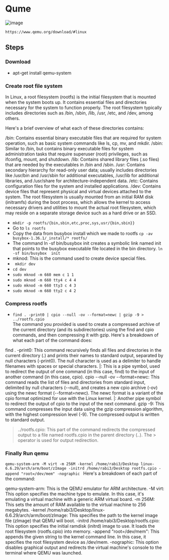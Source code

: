 # Qume 
![image](https://github.com/Rabie45/Embedded-Linux/assets/76526170/e0b7e9a2-9ff7-4af2-97b4-e89942781041)

``` https://www.qemu.org/download/#linux ```
## Steps
### Download
  - apt-get install qemu-system 
### Create root file system
In Linux, a root filesystem (rootfs) is the initial filesystem that is mounted when the system boots up. It contains essential files and directories necessary for the system to function properly. The root filesystem typically includes directories such as /bin, /sbin, /lib, /usr, /etc, and /dev, among others.

Here's a brief overview of what each of these directories contains:

/bin: Contains essential binary executable files that are required for system operation, such as basic system commands like ls, cp, mv, and mkdir.
/sbin: Similar to /bin, but contains binary executable files for system administration tasks that require superuser (root) privileges, such as ifconfig, mount, and shutdown.
/lib: Contains shared library files (.so files) that are needed by the executables in /bin and /sbin.
/usr: Contains secondary hierarchy for read-only user data; usually includes directories like /usr/bin and /usr/sbin for additional executables, /usr/lib for additional libraries, and /usr/share for architecture-independent data.
/etc: Contains configuration files for the system and installed applications.
/dev: Contains device files that represent physical and virtual devices attached to the system.
The root filesystem is usually mounted from an initial RAM disk (initramfs) during the boot process, which allows the kernel to access necessary drivers and utilities to mount the actual root filesystem, which may reside on a separate storage device such as a hard drive or an SSD.

  - ```mkdir -p rootfs/{bin,sbin,etc,proc,sys,usr/{bin,sbin}}```
  - Go to  ```ls rootfs```
  - Copy the data from busybox install which we made to rootfs ```cp -av busybox-1.36.1/_install/* rootfs/ ```
  - The command ln -sf bin/busybox init creates a symbolic link named init that points to the busybox executable file located in the bin directory. ```ln -sf bin/busybox  init  ```
  - mknod: This is the command used to create device special files.
  - ``` mkdir dev```
  - ```cd dev```
  - ```sudo mknod -m 660 mem c 1 1```
  - ```sudo mknod -m 660 tty4 c 4 4 ```
  - ```sudo mknod -m 660 tty3 c 4 3 ```
  - ```sudo mknod -m 660 tty2 c 4 2 ```

### Compress rootfs
  - ```find . -print0 | cpio --null -ov --format=newc | gzip -9 > ../rootfs.cpio```   
The command you provided is used to create a compressed archive of the current directory (and its subdirectories) using the find and cpio commands, and then compressing it with gzip. Here's a breakdown of what each part of the command does:

find . -print0: This command recursively finds all files and directories in the current directory (.) and prints their names to standard output, separated by null characters (-print0). The null character is used as a delimiter to handle filenames with spaces or special characters.
|: This is a pipe symbol, used to redirect the output of one command (in this case, find) to the input of another command (in this case, cpio).
cpio --null -ov --format=newc: This command reads the list of files and directories from standard input, delimited by null characters (--null), and creates a new cpio archive (-ov) using the newc format (--format=newc). The newc format is a variant of the cpio format optimized for use with the Linux kernel.
|: Another pipe symbol to redirect the output of cpio to the input of the next command.
gzip -9: This command compresses the input data using the gzip compression algorithm, with the highest compression level (-9). The compressed output is written to standard output.
> ../rootfs.cpio: This part of the command redirects the compressed output to a file named rootfs.cpio in the parent directory (..). The > operator is used for output redirection.

### Finally Run qemu
```qemu-system-arm -M virt -m 256M -kernel /home/rabi3/Desktop linux-6.6.29/arch/arm/boot/zImage -initrd /home/rabi3/Desktop rootfs.cpio -append "root=/dev/mem" -nographic ```
Here's a breakdown of each part of the command:

qemu-system-arm: This is the QEMU emulator for ARM architecture.
-M virt: This option specifies the machine type to emulate. In this case, it's emulating a virtual machine with a generic ARM virtual board.
-m 256M: This sets the amount of RAM available to the virtual machine to 256 megabytes.
-kernel /home/rabi3/Desktop/linux-6.6.29/arch/arm/boot/zImage: This specifies the path to the kernel image file (zImage) that QEMU will boot.
-initrd /home/rabi3/Desktop/rootfs.cpio: This option specifies the initial ramdisk (initrd) image to use. It loads the root filesystem (rootfs.cpio) into memory.
-append "root=/dev/mem": This appends the given string to the kernel command line. In this case, it specifies the root filesystem device as /dev/mem.
-nographic: This option disables graphical output and redirects the virtual machine's console to the terminal where QEMU was launched.
